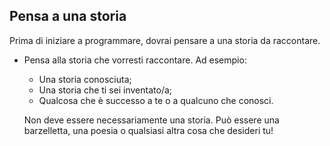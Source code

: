 ## Pensa a una storia

Prima di iniziare a programmare, dovrai pensare a una storia da raccontare.

+ Pensa alla storia che vorresti raccontare. Ad esempio:
	+ Una storia conosciuta;
	+ Una storia che ti sei inventato/a;
	+ Qualcosa che è successo a te o a qualcuno che conosci.

	Non deve essere necessariamente una storia. Può essere una barzelletta, una poesia o qualsiasi altra cosa che desideri tu!
